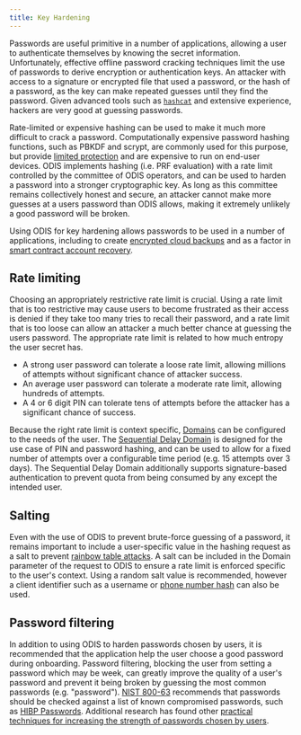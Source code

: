 ```yaml
---
title: Key Hardening
---
```


Passwords are useful primitive in a number of applications, allowing a user to authenticate themselves by knowing the secret information.
Unfortunately, effective offline password cracking techniques limit the use of passwords to derive encryption or authentication keys.
An attacker with access to a signature or encrypted file that used a password, or the hash of a password, as the key can make repeated guesses until they find the password.
Given advanced tools such as [`hashcat`](https://hashcat.net/hashcat/) and extensive experience, hackers are very good at guessing passwords.

Rate-limited or expensive hashing can be used to make it much more difficult to crack a password.
Computationally expensive password hashing functions, such as PBKDF and scrypt, are commonly used for this purpose, but provide [limited protection](https://arxiv.org/abs/2006.05023) and are expensive to run on end-user devices.
ODIS implements hashing (i.e. PRF evaluation) with a rate limit controlled by the committee of ODIS operators, and can be used to harden a password into a stronger cryptographic key.
As long as this committee remains collectively honest and secure, an attacker cannot make more guesses at a users password than ODIS allows, making it extremely unlikely a good password will be broken.

Using ODIS for key hardening allows passwords to be used in a number of applications, including to create [encrypted cloud backups](/celo-codebase/protocol/identity/encrypted-cloud-backup) and as a factor in [smart contract account recovery](/celo-codebase/protocol/identity/smart-contract-accounts).

## Rate limiting

Choosing an appropriately restrictive rate limit is crucial.
Using a rate limit that is too restrictive may cause users to become frustrated as their access is denied if they take too many tries to recall their password, and a rate limit that is too loose can allow an attacker a much better chance at guessing the users password.
The appropriate rate limit is related to how much entropy the user secret has.
* A strong user password can tolerate a loose rate limit, allowing millions of attempts without significant chance of attacker success.
* An average user password can tolerate a moderate rate limit, allowing hundreds of attempts.
* A 4 or 6 digit PIN can tolerate tens of attempts before the attacker has a significant chance of success.

Because the right rate limit is context specific, [Domains](../domains) can be configured to the needs of the user.
The [Sequential Delay Domain](../domains/sequential-delay-domain) is designed for the use case of PIN and password hashing, and can be used to allow for a fixed number of attempts over a configurable time period (e.g. 15 attempts over 3 days).
The Sequential Delay Domain additionally supports signature-based authentication to prevent quota from being consumed by any except the intended user.

## Salting

Even with the use of ODIS to prevent brute-force guessing of a password, it remains important to include a user-specific value in the hashing request as a salt to prevent [rainbow table attacks](https://en.wikipedia.org/wiki/Rainbow_table).
A salt can be included in the Domain parameter of the request to ODIS to ensure a rate limit is enforced specific to the user's context.
Using a random salt value is recommended, however a client identifier such as a username or [phone number hash](/celo-codebase/protocol/odis/use-cases/phone-number-privacy) can also be used.

## Password filtering

In addition to using ODIS to harden passwords chosen by users, it is recommended that the application help the user choose a good password during onboarding.
Password filtering, blocking the user from setting a password which may be week, can greatly improve the quality of a user's password and prevent it being broken by guessing the most common passwords (e.g. "password").
[NIST 800-63](https://pages.nist.gov/800-63-3/sp800-63-3.html) recommends that passwords should be checked against a list of known compromised passwords, such as [HIBP Passwords](https://haveibeenpwned.com/Passwords).
Additional research has found other [practical techniques for increasing the strength of passwords chosen by users](https://www.andrew.cmu.edu/user/nicolasc/publications/Tan-CCS20.pdf).
